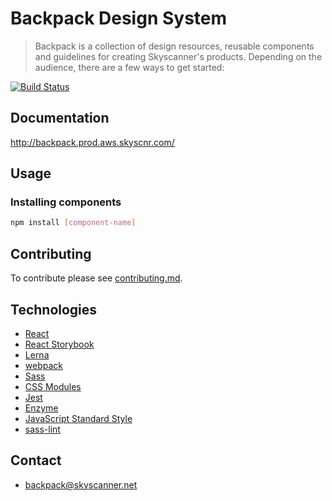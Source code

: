 # Backpack Design System

> Backpack is a collection of design resources, reusable components and guidelines for creating Skyscanner's products. Depending on the audience, there are a few ways to get started:

[![Build Status](http://drone.eu-west-1.prod.aws.skyscanner.local/api/badges/backpack/backpack/status.svg)](http://drone.eu-west-1.prod.aws.skyscanner.local/backpack/backpack)

## Documentation

http://backpack.prod.aws.skyscnr.com/

## Usage

### Installing components

```sh
npm install [component-name]
```

## Contributing

To contribute please see [contributing.md](contributing.md).

## Technologies

- [React](https://facebook.github.io/react/)
- [React Storybook](https://github.com/kadirahq/react-storybook/)
- [Lerna](https://lernajs.io/)
- [webpack](https://webpack.github.io/)
- [Sass](http://sass-lang.com/)
- [CSS Modules](https://github.com/css-modules/css-modules)
- [Jest](https://facebook.github.io/jest/)
- [Enzyme](http://airbnb.io/projects/enzyme/)
- [JavaScript Standard Style](http://standardjs.com/)
- [sass-lint](https://github.com/sasstools/sass-lint/)

## Contact
- backpack@skyscanner.net
